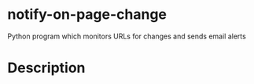 # notify-on-page-change
Python program which monitors URLs for changes and sends email alerts

# Description #

